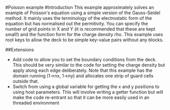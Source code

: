 #Poisson example
#Introduction
This example approximately solves an example of Poisson's equation using a simple version of the Gauss-Seidel method. It mainly uses the terminology of the electrostatic form of the equation but has normalised out the permitivity. You can specify the number of grid points in X and Y (it is recommended that these are kept small!) and the function form for the charge density rho. This example uses root keys to allow the deck to be simple key-value pairs without any blocks.

##Extensions
* Add code to allow you to set the boundary conditions from the deck. This should be very similar to the code for setting the charge density but apply along each edge deliberately. Note that this example has the domain running (1->nx, 1->ny) and allocates one strip of guard cells outside that.
* Switch from using a global variable for getting the x and y positions to using host parameters. This will involve writing a getter function but will make the code re-entrant so that it can be more easily used in an threaded environment
